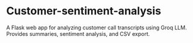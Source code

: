 # Customer-sentiment-analysis
A Flask web app for analyzing customer call transcripts using Groq LLM. Provides summaries, sentiment analysis, and CSV export.

